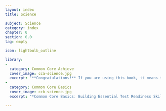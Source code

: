 ```yaml
---
layout: index
title: Science

subject: Science
category: index
chapter: 0
section: 0.0
tag: empty

icon: lightbulb_outline

library:
-
  category: Common Core Achieve
  cover_image: cca-science.jpg
  excerpt: "**Congratulations!** If you are using this book, it means that you are taking a key step toward achieving an important new goal for yourself. You are preparing to take your high school equivalency test in order to earn your high school diploma, one of the most important steps in the pathway toward career, educational, and lifelong well-being and success."
-
  category: Common Core Basics
  cover_image: ccb-science.jpg
  excerpt: "*Common Core Basics: Building Essential Test Readiness Skills, Science* will help you learn or strengthen the skills and concepts you need when you take any Common Core State Standards-aligned science test. The book's instructional content is based on the National Science Education Standards of the National Academy of Sciences."

---
```

